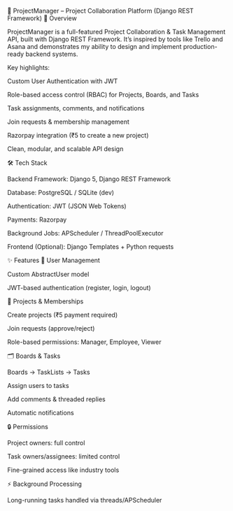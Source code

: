 📌 ProjectManager – Project Collaboration Platform (Django REST Framework)
🚀 Overview

ProjectManager is a full-featured Project Collaboration & Task Management API, built with Django REST Framework.
It’s inspired by tools like Trello and Asana and demonstrates my ability to design and implement production-ready backend systems.

Key highlights:

Custom User Authentication with JWT

Role-based access control (RBAC) for Projects, Boards, and Tasks

Task assignments, comments, and notifications

Join requests & membership management

Razorpay integration (₹5 to create a new project)

Clean, modular, and scalable API design

🛠️ Tech Stack

Backend Framework: Django 5, Django REST Framework

Database: PostgreSQL / SQLite (dev)

Authentication: JWT (JSON Web Tokens)

Payments: Razorpay

Background Jobs: APScheduler / ThreadPoolExecutor

Frontend (Optional): Django Templates + Python requests

✨ Features
👥 User Management

Custom AbstractUser model

JWT-based authentication (register, login, logout)

📂 Projects & Memberships

Create projects (₹5 payment required)

Join requests (approve/reject)

Role-based permissions: Manager, Employee, Viewer

🗂️ Boards & Tasks

Boards → TaskLists → Tasks

Assign users to tasks

Add comments & threaded replies

Automatic notifications

🔒 Permissions

Project owners: full control

Task owners/assignees: limited control

Fine-grained access like industry tools

⚡ Background Processing

Long-running tasks handled via threads/APScheduler
